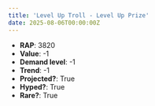 ```yaml
---
title: 'Level Up Troll - Level Up Prize'
date: 2025-08-06T00:00:00Z
---
```

- **RAP**: 3820
- **Value**: -1
- **Demand level**: -1
- **Trend**: -1
- **Projected?**: True
- **Hyped?**: True
- **Rare?**: True
